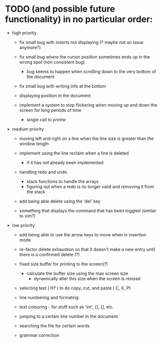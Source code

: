 # TODO (and possible future functionality) in no particular order: 

* high priority 
    
    * fix small bug with inserts not displaying (? maybe not an issue anymore?) 
    * fix small bug where the cursor position sometimes ends up in the wrong spot (non consistent bug)
        * bug seems to happen when scrolling down to the very bottom of the document
    * fix small bug with writing info at the bottom
    * displaying position in the document

    * implement a system to stop flickering when moving up and down the screen for long periods of time
        * single call to printw

* medium priority 
    
    * moving left and right on a line when the line size is greater than the window length 
    
    * implement using the line reclaim when a line is deleted 
        * if it has not already been implemented

    * handling redo and undo 
        * stack functions to handle the arrays
        * figuring out when a redo is no longer valid and removing it from the stack 

    * add being able delete using the 'del' key

    * something that displays the command that has been toggled (similar to vim?)
        
* low priority 
    
    * add being able to use the arrow keys to move when in insertion mode 

    * re-factor delete exhaustion so that it doesn't make a new entry until
      there is a confirmed delete (?)

    * fixed size buffer for printing to the screen(?)
        * calculate the buffer size using the max screen size 
            * dynamically alter this size when the screen is resized

    * selecting text ( H? ) to do copy, cut, and paste ( C, X, P)

    * line numbering and formating 
    * text colouring - for stuff such as 'int', {}, [], etc.
    * jumping to a certain line number in the document

    * searching the file for certain words

    * grammar correction 
